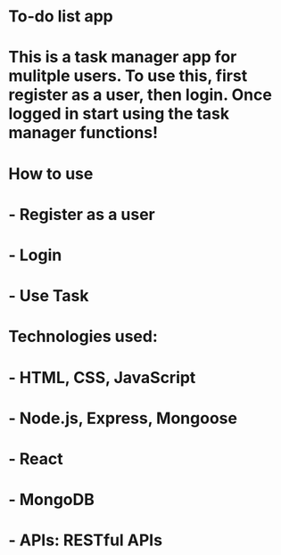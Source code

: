 # To-do list app
#
# This is a task manager app for mulitple users. To use this, first register as a user, then login. Once logged in start using the task manager functions!

# How to use
# - Register as a user
# - Login
# - Use Task

# Technologies used: 
# - HTML, CSS, JavaScript
# - Node.js, Express, Mongoose
# - React
# - MongoDB
# - APIs: RESTful APIs